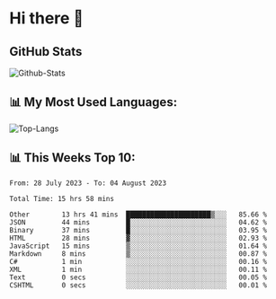 # Hi there 👋

## GitHub Stats
![Github-Stats](https://github-readme-stats-sigma-five.vercel.app/api?username=ltorson&show_icons=true&theme=radical&count_private=true)

## 📊 My Most Used Languages:
![Top-Langs](https://github-readme-stats-sigma-five.vercel.app/api/top-langs/?username=LTorson&layout=compact&langs_count=10)

## 📊 This Weeks Top 10:
<!--START_SECTION:waka-->

```text
From: 28 July 2023 - To: 04 August 2023

Total Time: 15 hrs 58 mins

Other        13 hrs 41 mins  █████████████████████▒░░░   85.66 %
JSON         44 mins         █░░░░░░░░░░░░░░░░░░░░░░░░   04.62 %
Binary       37 mins         █░░░░░░░░░░░░░░░░░░░░░░░░   03.95 %
HTML         28 mins         ▓░░░░░░░░░░░░░░░░░░░░░░░░   02.93 %
JavaScript   15 mins         ▒░░░░░░░░░░░░░░░░░░░░░░░░   01.64 %
Markdown     8 mins          ▒░░░░░░░░░░░░░░░░░░░░░░░░   00.87 %
C#           1 min           ░░░░░░░░░░░░░░░░░░░░░░░░░   00.16 %
XML          1 min           ░░░░░░░░░░░░░░░░░░░░░░░░░   00.11 %
Text         0 secs          ░░░░░░░░░░░░░░░░░░░░░░░░░   00.05 %
CSHTML       0 secs          ░░░░░░░░░░░░░░░░░░░░░░░░░   00.01 %
```

<!--END_SECTION:waka-->
